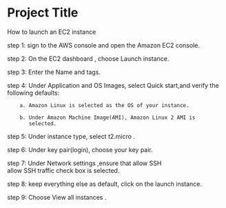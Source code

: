 
# Project Title

How to launch an EC2 instance

step 1: sign to the AWS console and open the Amazon EC2 console.

step 2: On the EC2 dashboard , choose Launch instance.

step 3: Enter the Name and tags.

step 4: Under Application and OS Images, 
        select Quick start,and verify the following defaults:

        a. Amazon Linux is selected as the OS of your instance.

        b. Under Amazon Machine Image(AMI), Amazon Linux 2 AMI is
           selected.

step 5: Under instance type, select t2.micro .

step 6: Under key pair(login), choose your key pair.

step 7: Under Network settings ,ensure that allow SSH  
        allow SSH traffic check box is selected.

step 8: keep everything else as default, click on the 
        launch instance.
        
step 9: Choose View all instances .        


